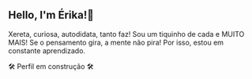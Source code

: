 ## Hello, I'm Érika!🌻

Xereta, curiosa, autodidata, tanto faz! Sou um tiquinho de cada e MUITO MAIS! 
Se o pensamento gira, a mente não pira! Por isso, estou em constante aprendizado. 


🛠 Perfil em construção 🛠


          
